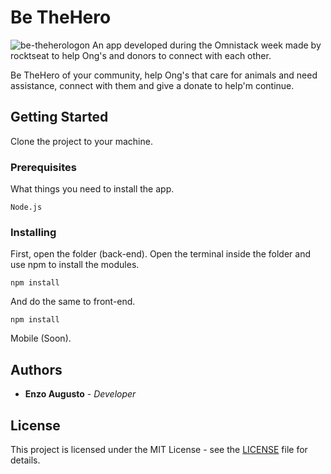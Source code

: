 
# Be TheHero
![be-theherologon](https://user-images.githubusercontent.com/42739620/78310917-bf2f2880-7525-11ea-8a46-9aca99f2a35b.png)
An app developed during the Omnistack week made by rocktseat to help Ong's and donors to connect with each other.

Be TheHero of your community, help Ong's that care for animals and need assistance, connect with them and give a donate to help'm continue. 

## Getting Started

Clone the project to your machine.

### Prerequisites

What things you need to install the app.

```
Node.js
```

### Installing

First, open the folder (back-end).
Open the terminal inside the folder and use npm to install the modules.
```
npm install
```
And do the same to front-end.
```
npm install
```
Mobile (Soon).

## Authors

* **Enzo Augusto** - *Developer* 

## License

This project is licensed under the MIT License - see the [LICENSE](LICENSE) file for details.

